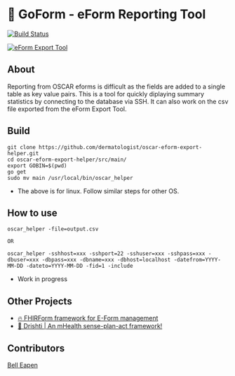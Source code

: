 # :bookmark_tabs: GoForm - eForm Reporting Tool 
[![Build Status](https://travis-ci.org/dermatologist/oscar-eform-export-helper.svg?branch=develop)](https://travis-ci.org/dermatologist/oscar-eform-export-helper)

[![eForm Export Tool](https://raw.github.com/dermatologist/oscar-eform-export-helper/develop/notes/usage.gif)](https://canehealth.com)

## About

Reporting from OSCAR eforms is difficult as the fields are added to a single table as key value pairs. This is a tool for quickly diplaying summary statistics by connecting to the database via SSH. It can also work on the csv file exported from the eForm Export Tool.

## Build
```
git clone https://github.com/dermatologist/oscar-eform-export-helper.git
cd oscar-eform-export-helper/src/main/
export GOBIN=$(pwd)
go get
sudo mv main /usr/local/bin/oscar_helper
```
* The above is for linux. Follow similar steps for other OS.


## How to use

```
oscar_helper -file=output.csv

OR

oscar_helper -sshhost=xxx -sshport=22 -sshuser=xxx -sshpass=xxx -dbuser=xxx -dbpass=xxx -dbname=xxx -dbhost=localhost -datefrom=YYYY-MM-DD -dateto=YYYY-MM-DD -fid=1 -include

```
* Work in progress

## Other Projects
* [:fire: FHIRForm framework for E-Form management](https://github.com/E-Health/fhirform)
* [:eyes: Drishti | An mHealth sense-plan-act framework!](https://github.com/E-Health/drishti)
## Contributors

[Bell Eapen](http://canehealth.com)
